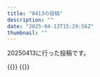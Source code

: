 ```yaml
---
title: "0413の投稿"
description: ""
date: "2025-04-13T15:29:56Z"
thumbnail: ""
---
```

20250413に行った投稿です。
<!--more-->
{{<othersns text="勝手なことをやりたい" url="https://qunagi.qunagi.net/notice/At3CSYVBlaZUhJYRO4" screenname="jme/k.h" date="2025-04-13T14:12:05.000Z">}}
{{<othersns text="定期何もしたくない" url="https://qunagi.qunagi.net/notice/At3A3pXV5MSoOEiaIK" screenname="jme/k.h" date="2025-04-13T13:45:12.000Z">}}
